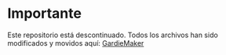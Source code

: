 # Importante
Este repositorio está descontinuado. Todos los archivos han sido modificados y movidos aquí: [GardieMaker](https://github.com/GardieMaker)
